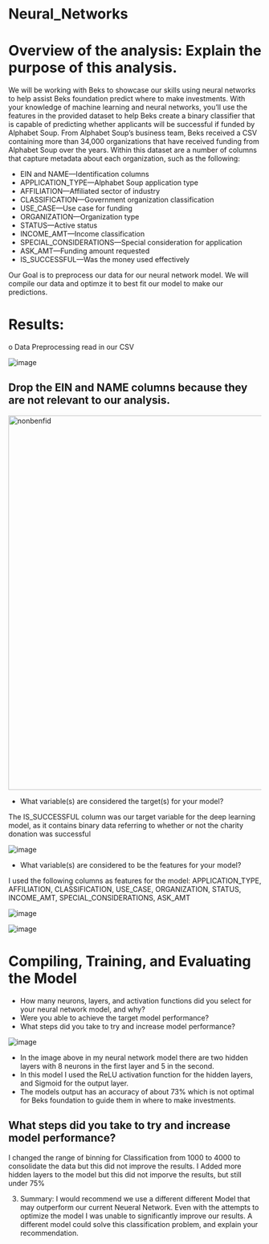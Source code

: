 # Neural_Networks


# Overview of the analysis: Explain the purpose of this analysis.

We will be working with Beks to showcase our skills using neural networks to help assist Beks foundation predict where to make investments. With your knowledge of machine learning and neural networks, you’ll use the features in the provided dataset to help Beks create a binary classifier that is capable of predicting whether applicants will be successful if funded by Alphabet Soup. From Alphabet Soup’s business team, Beks received a CSV containing more than 34,000 organizations that have received funding from Alphabet Soup over the years. Within this dataset are a number of columns that capture metadata about each organization, such as the following:

* EIN and NAME—Identification columns
* APPLICATION_TYPE—Alphabet Soup application type
* AFFILIATION—Affiliated sector of industry
* CLASSIFICATION—Government organization classification
* USE_CASE—Use case for funding
* ORGANIZATION—Organization type
* STATUS—Active status
* INCOME_AMT—Income classification
* SPECIAL_CONSIDERATIONS—Special consideration for application
* ASK_AMT—Funding amount requested
* IS_SUCCESSFUL—Was the money used effectively

Our Goal is to preprocess our data for our neural network model. We will compile our data and optimze it to best fit our model to make our predictions.


# Results:
o Data Preprocessing read in our CSV

![image](https://user-images.githubusercontent.com/88467263/148705133-974f75f6-b7e3-46c0-b75d-d88216b87ae5.png)

## Drop the EIN and NAME columns because they are not relevant to our analysis.

<img width="745" alt="nonbenfid" src="https://user-images.githubusercontent.com/88467263/148705158-1f6a16ce-1d8b-4330-8b4b-bc4cfa4fd384.PNG">

* What variable(s) are considered the target(s) for your model?

 The IS_SUCCESSFUL column was our target variable for the deep learning model, as it contains binary data referring to whether or not the charity donation was successful
 
 ![image](https://user-images.githubusercontent.com/88467263/148705343-6fa2a50c-489f-4ef8-9a63-165ea6a7fd75.png)

 
* What variable(s) are considered to be the features for your model?

I used the following columns as features for the model: APPLICATION_TYPE, AFFILIATION, CLASSIFICATION, USE_CASE, ORGANIZATION, STATUS, INCOME_AMT, SPECIAL_CONSIDERATIONS, ASK_AMT

![image](https://user-images.githubusercontent.com/88467263/148705408-e72c0d4e-34f7-4ae0-baae-9d4fe0de9de1.png)





![image](https://user-images.githubusercontent.com/88467263/148705251-d0cfc03d-9502-4b2b-8044-90e1a4eb6323.png)



#  Compiling, Training, and Evaluating the Model
* How many neurons, layers, and activation functions did you select for your neural network model, and why?
* Were you able to achieve the target model performance?
* What steps did you take to try and increase model performance?

![image](https://user-images.githubusercontent.com/88467263/148705444-e0863081-8f02-4dfb-8fca-8180f0e5f388.png)

* In the image above in my neural network model there are two hidden layers with 8 neurons in the first layer and 5 in the second.
* In this model I used the ReLU activation function for the hidden layers, and Sigmoid for the output layer.
* The models output has an accuracy of about 73% which is not optimal for Beks foundation to guide them in where to make investments.

## What steps did you take to try and increase model performance?

I changed the range of binning for Classification from 1000 to 4000 to consolidate the data but this did not improve the results.
I Added more hidden layers to the model but this did not imporve the results, but still under 75%


3. Summary:  I would recommend we use a different different Model that may outperform our current Neueral Network. Even with the attempts to optimize the model I was unable to significantly improve our results. A different model could solve this classification problem, and explain your recommendation.

